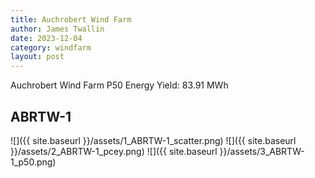 ```yaml
---
title: Auchrobert Wind Farm
author: James Twallin
date: 2023-12-04
category: windfarm
layout: post
---
```

Auchrobert Wind Farm P50 Energy Yield: 83.91 MWh

ABRTW-1
-------------
![]({{ site.baseurl }}/assets/1_ABRTW-1_scatter.png)
![]({{ site.baseurl }}/assets/2_ABRTW-1_pcey.png)
![]({{ site.baseurl }}/assets/3_ABRTW-1_p50.png)

